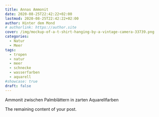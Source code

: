 ```yaml
---
title: Annas Ammonit
date: 2020-08-25T22:42:22+02:00
lastmod: 2020-08-25T22:42:22+02:00
author: Hinter dem Mond
# authorlink: https://author.site
cover: /img/mockup-of-a-t-shirt-hanging-by-a-vintage-camera-33739.png
categories:
  - Natur
  - Meer
tags:
  - tropen
  - natur
  - meer
  - schnecke
  - wasserfarben
  - aquarell
#showcase: true
draft: false
---
```


Ammonit zwischen Palmblättern in zarten Aquarellfarben

<!--more-->

The remaining content of your post.
